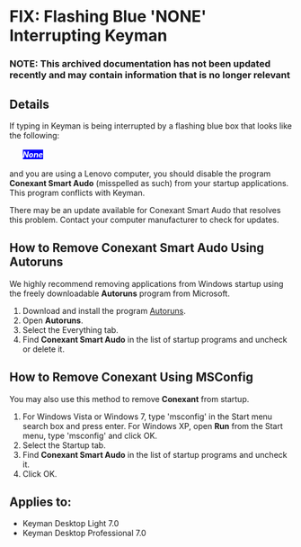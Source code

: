 # FIX: Flashing Blue 'NONE' Interrupting Keyman

### **NOTE**: This archived documentation has not been updated recently and may contain information that is no longer relevant


<h2>Details</h2>

<p>If typing in Keyman is being interrupted by a flashing blue box that looks like the following:<br/><br/>&nbsp;&nbsp;&nbsp;&nbsp;&nbsp;&nbsp;<span style='background:blue; color:white; font:serif'><b><i>None</i></b></span><br/><br/>
and you are using a Lenovo computer, you should disable the program <b>Conexant Smart Audo</b> (misspelled as such) from your startup applications. This program conflicts with Keyman.</p>

<p>There may be an update available for Conexant Smart Audo that resolves this problem.  Contact your computer manufacturer to check for updates.</p>

<h2>How to Remove Conexant Smart Audo Using Autoruns</h2>

<p>We highly recommend removing applications from Windows startup using the freely downloadable <b>Autoruns</b> program from Microsoft.</p> 

<ol>
  <li>Download and install the program <a target="_blank" href='http://technet.microsoft.com/en-us/sysinternals/bb963902.aspx'>Autoruns</a>.</li>
  <li>Open <b>Autoruns</b>.</li>
  <li>Select the Everything tab.</li>
  <li>Find <b>Conexant Smart Audo</b> in the list of startup programs and uncheck or delete it.</li>
</ol>

<h2>How to Remove Conexant Using MSConfig</h2>

<p>You may also use this method to remove <b>Conexant</b> from startup.</p>

<ol>
  <li>For Windows Vista or Windows 7, type 'msconfig' in the Start menu search box and press enter. For Windows XP, open <b>Run</b> from the Start menu, type 'msconfig' and click OK.</li>
  <li>Select the Startup tab.</li>
  <li>Find <b>Conexant Smart Audo</b> in the list of startup programs and uncheck it.</li>
  <li>Click OK.</li>
</ol>

## Applies to:
 * Keyman Desktop Light 7.0
 * Keyman Desktop Professional 7.0
